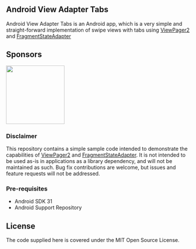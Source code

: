 ## Android View Adapter Tabs

Android View Adapter Tabs is an Android app, which is a very simple and straight-forward implementation of swipe views with tabs using [ViewPager2][1] and [FragmentStateAdapter][2]

## Sponsors
<a href="https://patreon.com/teocci">
  <img src="https://c5.patreon.com/external/logo/become_a_patron_button@2x.png" width="160">
</a>


### Disclaimer

This repository contains a simple sample code intended to demonstrate the capabilities of [ViewPager2][1] and [FragmentStateAdapter][2]. It is not intended to be used as-is in applications as a library dependency, and will not be maintained as such. Bug fix contributions are welcome, but issues and feature requests will not be addressed.

### Pre-requisites

- Android SDK 31
- Android Support Repository
## License

The code supplied here is covered under the MIT Open Source License.

[1]: https://developer.android.com/jetpack/androidx/releases/viewpager2#androidx-deps
[2]: https://developer.android.com/reference/androidx/viewpager2/adapter/FragmentStateAdapter